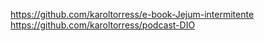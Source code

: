 https://github.com/karoltorress/e-book-Jejum-intermitente
https://github.com/karoltorress/podcast-DIO
